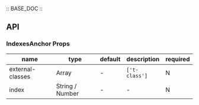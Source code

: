 :: BASE_DOC ::

## API

### IndexesAnchor Props

 name             | type            | default | description   | required 
------------------|-----------------|---------|---------------|----------
 external-classes | Array           | -       | `['t-class']` | N        
 index            | String / Number | -       | \-            | N        
